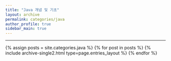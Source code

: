 ```yaml
---
title: "Java 개념 및 기초"
layout: archive
permalink: categories/java
author_profile: true
sidebar_main: true
---
```


<!-- 공백이 포함되어 있는 카테고리 이름의 경우 site.categories['a b c'] 이런식으로! -->

***

{% assign posts = site.categories.java %}
{% for post in posts %} {% include archive-single2.html type=page.entries_layout %} {% endfor %}